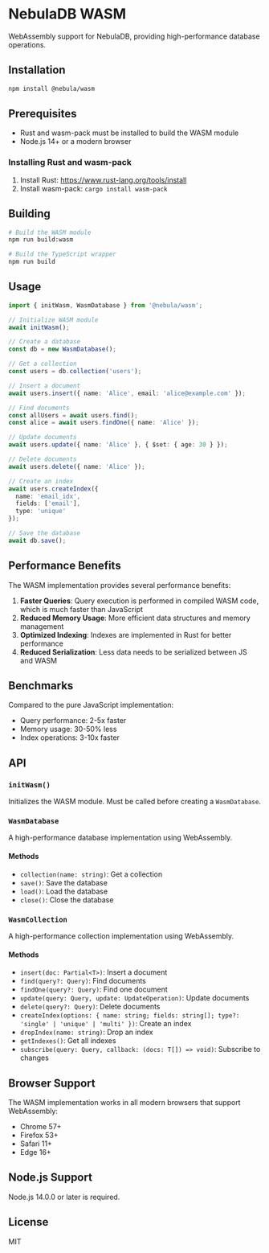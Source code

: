 # NebulaDB WASM

WebAssembly support for NebulaDB, providing high-performance database operations.

## Installation

```bash
npm install @nebula/wasm
```

## Prerequisites

- Rust and wasm-pack must be installed to build the WASM module
- Node.js 14+ or a modern browser

### Installing Rust and wasm-pack

1. Install Rust: https://www.rust-lang.org/tools/install
2. Install wasm-pack: `cargo install wasm-pack`

## Building

```bash
# Build the WASM module
npm run build:wasm

# Build the TypeScript wrapper
npm run build
```

## Usage

```typescript
import { initWasm, WasmDatabase } from '@nebula/wasm';

// Initialize WASM module
await initWasm();

// Create a database
const db = new WasmDatabase();

// Get a collection
const users = db.collection('users');

// Insert a document
await users.insert({ name: 'Alice', email: 'alice@example.com' });

// Find documents
const allUsers = await users.find();
const alice = await users.findOne({ name: 'Alice' });

// Update documents
await users.update({ name: 'Alice' }, { $set: { age: 30 } });

// Delete documents
await users.delete({ name: 'Alice' });

// Create an index
await users.createIndex({
  name: 'email_idx',
  fields: ['email'],
  type: 'unique'
});

// Save the database
await db.save();
```

## Performance Benefits

The WASM implementation provides several performance benefits:

1. **Faster Queries**: Query execution is performed in compiled WASM code, which is much faster than JavaScript
2. **Reduced Memory Usage**: More efficient data structures and memory management
3. **Optimized Indexing**: Indexes are implemented in Rust for better performance
4. **Reduced Serialization**: Less data needs to be serialized between JS and WASM

## Benchmarks

Compared to the pure JavaScript implementation:

- Query performance: 2-5x faster
- Memory usage: 30-50% less
- Index operations: 3-10x faster

## API

### `initWasm()`

Initializes the WASM module. Must be called before creating a `WasmDatabase`.

### `WasmDatabase`

A high-performance database implementation using WebAssembly.

#### Methods

- `collection(name: string)`: Get a collection
- `save()`: Save the database
- `load()`: Load the database
- `close()`: Close the database

### `WasmCollection`

A high-performance collection implementation using WebAssembly.

#### Methods

- `insert(doc: Partial<T>)`: Insert a document
- `find(query?: Query)`: Find documents
- `findOne(query?: Query)`: Find one document
- `update(query: Query, update: UpdateOperation)`: Update documents
- `delete(query?: Query)`: Delete documents
- `createIndex(options: { name: string; fields: string[]; type?: 'single' | 'unique' | 'multi' })`: Create an index
- `dropIndex(name: string)`: Drop an index
- `getIndexes()`: Get all indexes
- `subscribe(query: Query, callback: (docs: T[]) => void)`: Subscribe to changes

## Browser Support

The WASM implementation works in all modern browsers that support WebAssembly:

- Chrome 57+
- Firefox 53+
- Safari 11+
- Edge 16+

## Node.js Support

Node.js 14.0.0 or later is required.

## License

MIT
